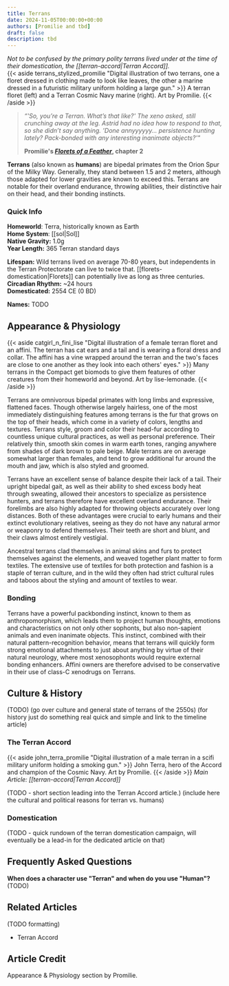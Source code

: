 ```yaml
---
title: Terrans
date: 2024-11-05T00:00:00+00:00
authors: [Promilie and tbd]
draft: false
description: tbd
---
```

_Not to be confused by the primary polity terrans lived under at the time of their domestication, the [[terran-accord|Terran Accord]]._
<br>
{{< aside terrans_stylized_promilie "Digital illustration of two terrans, one a floret dressed in clothing made to look like leaves, the other a marine dressed in a futuristic military uniform holding a large gun." >}}
    A terran floret (left) and a Terran Cosmic Navy marine (right).
    Art by Promilie.
{{< /aside >}}

> _“'So, you’re a Terran. What’s that like?' The xeno asked, still crunching away at the leg. Astrid had no idea how to respond to that, so she didn’t say anything. 'Done annyyyyyy… persistence hunting lately? Pack-bonded with any interesting inanimate objects?'"_
> 
> **Promilie's [_Florets of a Feather_](https://archiveofourown.org/works/54477985/chapters/138449368), chapter 2**

**Terrans** (also known as **humans**) are bipedal primates from the Orion Spur of the Milky Way. Generally, they stand between 1.5 and 2 meters, although those adapted for lower gravities are known to exceed this. Terrans are notable for their overland endurance, throwing abilities, their distinctive hair on their head, and their bonding instincts.
### Quick Info
**Homeworld**: Terra, historically known as Earth  
**Home System**: [[sol|Sol]]  
**Native Gravity:** 1.0g  
**Year Length:** 365 Terran standard days

**Lifespan:** Wild terrans lived on average 70-80 years, but independents in the Terran Protectorate can live to twice that. [[florets-domestication|Florets]] can potentially live as long as three centuries.  
**Circadian Rhythm:** ~24 hours  
**Domesticated:** 2554 CE (0 BD)

**Names:** TODO
## Appearance & Physiology
{{< aside catgirl_n_fini_lise "Digital illustration of a female terran floret and an affini. The terran has cat ears and a tail and is wearing a floral dress and collar. The affini has a vine wrapped around the terran and the two's faces are close to one another as they look into each others' eyes." >}}
    Many terrans in the Compact get biomods to give them features of other creatures from their homeworld and beyond.
    Art by lise-lemonade.
{{< /aside >}}

Terrans are omnivorous bipedal primates with long limbs and expressive, flattened faces. Though otherwise largely hairless, one of the most immediately distinguishing features among terrans is the fur that grows on the top of their heads, which come in a variety of colors, lengths and textures. Terrans style, groom and color their head-fur according to countless unique cultural practices, as well as personal preference. Their relatively thin, smooth skin comes in warm earth tones, ranging anywhere from shades of dark brown to pale beige. Male terrans are on average somewhat larger than females, and tend to grow additional fur around the mouth and jaw, which is also styled and groomed.

Terrans have an excellent sense of balance despite their lack of a tail. Their upright bipedal gait, as well as their ability to shed excess body heat through sweating, allowed their ancestors to specialize as persistence hunters, and terrans therefore have excellent overland endurance. Their forelimbs are also highly adapted for throwing objects accurately over long distances. Both of these advantages were crucial to early humans and their extinct evolutionary relatives, seeing as they do not have any natural armor or weaponry to defend themselves. Their teeth are short and blunt, and their claws almost entirely vestigial.

Ancestral terrans clad themselves in animal skins and furs to protect themselves against the elements, and weaved together plant matter to form textiles. The extensive use of textiles for both protection and fashion is a staple of terran culture, and in the wild they often had strict cultural rules and taboos about the styling and amount of textiles to wear.
### Bonding
Terrans have a powerful packbonding instinct, known to them as anthropomorphism, which leads them to project human thoughts, emotions and characteristics on not only other sophonts, but also non-sapient animals and even inanimate objects. This instinct, combined with their natural pattern-recognition behavior, means that terrans will quickly form strong emotional attachments to just about anything by virtue of their natural neurology, where most xenosophonts would require external bonding enhancers. Affini owners are therefore advised to be conservative in their use of class-C xenodrugs on Terrans.
## Culture & History
(TODO)
(go over culture and general state of terrans of the 2550s)
(for history just do something real quick and simple and link to the timeline article)
### The Terran Accord
{{< aside john_terra_promilie "Digital illustration of a male terran in a scifi military uniform holding a smoking gun." >}}
    John Terra, hero of the Accord and champion of the Cosmic Navy.
    Art by Promilie.
{{< /aside >}}
_Main Article: [[terran-accord|Terran Accord]]_

(TODO - short section leading into the Terran Accord article.)
(include here the cultural and political reasons for terran vs. humans)
### Domestication
(TODO - quick rundown of the terran domestication campaign, will eventually be a lead-in for the dedicated article on that)
## Frequently Asked Questions
**When does a character use "Terran" and when do you use "Human"?**
(TODO)
## Related Articles
(TODO formatting)
- Terran Accord
## Article Credit
Appearance & Physiology section by Promilie.